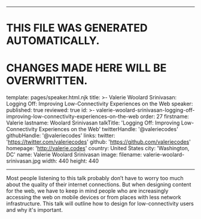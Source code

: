 ----

# THIS FILE WAS GENERATED AUTOMATICALLY.
# CHANGES MADE HERE WILL BE OVERWRITTEN.

template: pages/speaker.html.njk
title: >-
  Valerie Woolard Srinivasan: Logging Off: Improving Low-Connectivity
  Experiences on the Web
speaker:
  published: true
  reviewed: true
  id: >-
    valerie-woolard-srinivasan-logging-off-improving-low-connectivity-experiences-on-the-web
  order: 27
  firstname: Valerie
  lastname: Woolard Srinivasan
  talkTitle: 'Logging Off: Improving Low-Connectivity Experiences on the Web'
  twitterHandle: '@valeriecodes'
  githubHandle: '@valeriecodes'
  links:
    twitter: 'https://twitter.com/valeriecodes'
    github: 'https://github.com/valeriecodes'
    homepage: 'http://valerie.codes'
  country: United States
  city: 'Washington, DC'
  name: Valerie Woolard Srinivasan
  image:
    filename: valerie-woolard-srinivasan.jpg
    width: 440
    height: 440

----

Most people listening to this talk probably don’t have to worry too much about
the quality of their internet connections. But when designing content for the
web, we have to keep in mind people who are increasingly accessing the web on
mobile devices or from places with less network infrastructure. This talk will
outline how to design for low-connectivity users and why it's important.
